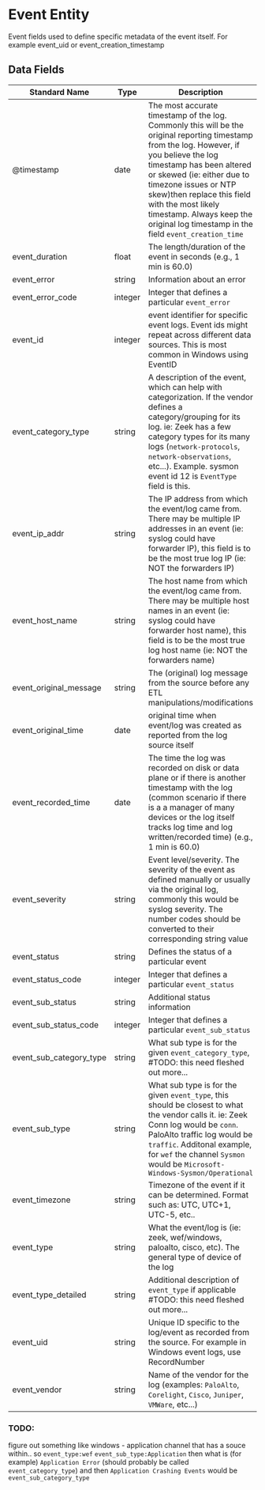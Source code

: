 # Event Entity
Event fields used to define specific metadata of the event itself. For example event_uid or event_creation_timestamp

## Data Fields
|Standard Name|Type|Description|Sample Value|
|---|---|---|---|
| @timestamp|date|The most accurate timestamp of the log. Commonly this will be the original reporting timestamp from the log. However, if you believe the log timestamp has been altered or skewed (ie: either due to timezone issues or NTP skew)then replace this field with the most likely timestamp. Always keep the original log timestamp in the field `event_creation_time`|43201.2404861111|
|event_duration|float|The length/duration of the event in seconds  (e.g., 1 min is 60.0)|60|
| event_error|string|Information about an error||
| event_error_code|integer|Integer that defines a particular `event_error`||
| event_id|integer|event identifier for specific event logs. Event ids might repeat across different data sources. This is most common in Windows using EventID|1|
| event_category_type|string|A description of the event, which can help with categorization. If the vendor defines a category/grouping for its log. ie: Zeek has a few category types for its many logs (`network-protocols`, `network-observations`, etc...). Example. sysmon event id 12 is `EventType` field is this.|network-protocols|
| event_ip_addr|string|The IP address from which the event/log came from. There may be multiple IP addresses in an event (ie: syslog could have forwarder IP), this field is to be the most true log IP (ie: NOT the forwarders IP)|10.10.10.10|
| event_host_name|string|The host name from which the event/log came from. There may be multiple host names in an event (ie: syslog could have forwarder host name), this field is to be the most true log host name (ie: NOT the forwarders name)|bobs.uncle-pc|
| event_original_message|string|The (original) log message from the source before any ETL manipulations/modifications||
| event_original_time|date|original time when event/log was created as reported from the log source itself|43201.2404861111|
| event_recorded_time|date|The time the log was recorded on disk or data plane or if there is another timestamp with the log (common scenario if there is a a manager of many devices or the log itself tracks log time and log written/recorded time)  (e.g., 1 min is 60.0)|4/11/2018 5:46:18|
| event_severity|string|Event level/severity. The severity of the event as defined manually or usually via the original log, commonly this would be syslog severity. The number codes should be converted to their corresponding string value|alert|
|event_status|string|Defines the status of a particular event|User logon with expired account|
| event_status_code|integer|Integer that defines a particular `event_status`|3221225875|
|event_sub_status|string|Additional status information|Account expired 300 days ago|
| event_sub_status_code|integer|Integer that defines a particular `event_sub_status`|0|
| event_sub_category_type|string|What sub type is for the given `event_category_type`, #TODO: this need fleshed out more...|Microsoft-Windows-Sysmon/Operational|
| event_sub_type|string|What sub type is for the given `event_type`, this should be closest to what the vendor calls it. ie: Zeek Conn log would be `conn`. PaloAlto traffic log would be `traffic`. Additonal example, for `wef` the channel `Sysmon` would be `Microsoft-Windows-Sysmon/Operational`|Microsoft-Windows-Sysmon/Operational|
| event_timezone|string|Timezone of the event if it can be determined. Format such as: UTC, UTC+1, UTC-5, etc..|UTC|
| event_type|string|What the event/log is (ie: zeek, wef/windows, paloalto, cisco, etc). The general type of device of the log|winevent|
| event_type_detailed|string|Additional description of `event_type` if applicable #TODO: this need fleshed out more...||
|event_uid|string|Unique ID specific to the log/event as recorded from the source. For example in Windows event logs, use RecordNumber|CMzY3i4YoNZ3mT5yu5|
| event_vendor|string|Name of the vendor for the log (examples: `PaloAlto`, `Corelight`, `Cisco`, `Juniper`, `VMWare`, etc...)|Microsoft|


### TODO:
figure out something like windows - application channel that has a souce within..  so `event_type:wef` `event_sub_type:Application` then what is (for example) `Application Error` (should probably be called `event_category_type`) and then `Application Crashing Events` would be `event_sub_category_type` 